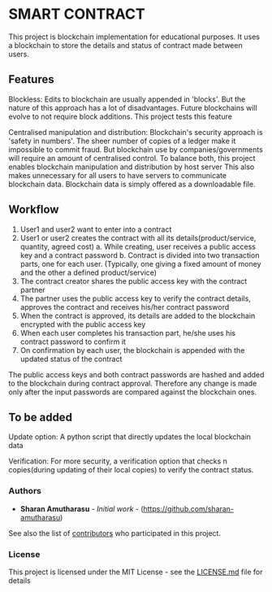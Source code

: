 # SMART CONTRACT

This project is blockchain implementation for educational purposes. It uses a blockchain to store the details and status of contract made between users.

## Features
Blockless: Edits to blockchain are usually appended in 'blocks'. But the nature of this approach has a lot of disadvantages. Future blockchains will evolve to not require block additions.
	This project tests this feature

Centralised manipulation and distribution: Blockchain's security approach is 'safety in numbers'. The sheer number of copies of a ledger make it impossible to commit fraud.
	But blockchain use by companies/governments will require an amount of centralised control. To balance both, this project enables blockchain manipulation and distribution by host server
	This also makes unnecessary for all users to have servers to communicate blockchain data.
	Blockchain data is simply offered as a downloadable file.
	
	
## Workflow

1. User1 and user2 want to enter into a contract
2. User1 or user2 creates the contract with all its details(product/service, quantity, agreed cost)
	a. While creating, user receives a public access key and a contract password
	b. Contract is divided into two transaction parts, one for each user. (Typically, one giving a fixed amount of money and the other a defined product/service)
3. The contract creator shares the public access key with the contract partner
4. The partner uses the public access key to verify the contract details, approves the contract and receives his/her contract password
5. When the contract is approved, its details are added to the blockchain encrypted with the public access key
6. When each user completes his transaction part, he/she uses his contract password to confirm it
7. On confirmation by each user, the blockchain is appended with the updated status of the contract

The public access keys and both contract passwords are hashed and added to the blockchain during contract approval. Therefore any change is made only after the input passwords are compared against the blockchain ones.

## To be added

Update option: A python script that directly updates the local blockchain data

Verification: For more security, a verification option that checks n copies(during updating of their local copies) to verify the contract status.

### Authors

* **Sharan Amutharasu** - *Initial work* - (https://github.com/sharan-amutharasu)

See also the list of [contributors](https://github.com/sharan-amutharasu/smart-contract/contributors) who participated in this project.

### License

This project is licensed under the MIT License - see the [LICENSE.md](LICENSE.md) file for details

